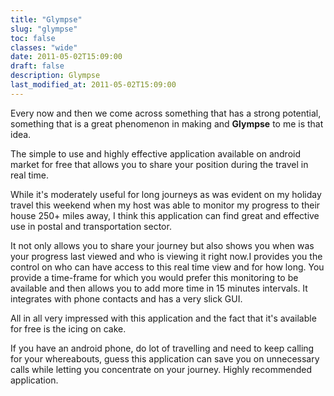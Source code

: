 ```yaml
---
title: "Glympse"
slug: "glympse"
toc: false
classes: "wide"
date: 2011-05-02T15:09:00
draft: false
description: Glympse
last_modified_at: 2011-05-02T15:09:00
---
```

Every now and then we come across something that has a strong potential, something that is a great phenomenon in making and <strong>Glympse</strong> to me is that idea.<br>

The simple to use and highly effective application available on android market for free that allows you to share your position during the travel in real time.

While it's moderately useful for long journeys as was evident on my holiday travel this weekend when my host was able to monitor my progress to their house 250+ miles away, I think this application can find great and effective use in postal and transportation sector.

It not only allows you to share your journey but also shows you when was your progress last viewed and who is viewing it right now.I provides you the control on who can have access to this real time view and for how long. You provide a time-frame for which you would prefer this monitoring to be available and then allows you to add more time in 15 minutes intervals. It integrates with phone contacts and has a very slick GUI.

All in all very impressed with this application and the fact that it's available for free is the icing on cake.

If you have an android phone, do lot of travelling and need to keep calling for your whereabouts, guess this application can save you on unnecessary calls while letting you concentrate on your journey.
Highly recommended application.
